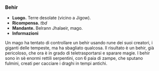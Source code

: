 ### **Behir**
* **Luogo.**  Terre desolate (vicino a Jigow).  
* **Ricompensa.** *tbd*  
* **Mandante.** Belrann Jhalaeir, mago.  
* **Informazioni**
<div class="dialogue">
    <div class="icon kynthea"></div>
    <p>Un mago ha tentato di controllare un behir usando rune dei suoi creatori, i giganti delle tempeste, ma ha sbagliato qualcosa. Il risultato è un behir, già pericoloso, che ora è in grado di teletrasportarsi e sparare magie. I behir sono in sè enormi rettili serpentini, con 6 paia di zampe, che sputano fulmini, creati per cacciare i draghi in tempi antichi.</p>
</div>

